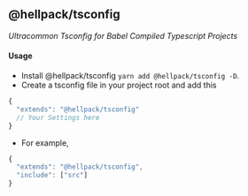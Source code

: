 ## @hellpack/tsconfig

_Ultracommon Tsconfig for Babel Compiled Typescript Projects_

#### Usage

- Install @hellpack/tsconfig `yarn add @hellpack/tsconfig -D`.
- Create a tsconfig file in your project root and add this

```javascript
{
  "extends": "@hellpack/tsconfig"
  // Your Settings here
}
```

- For example,

```javascript
{
  "extends": "@hellpack/tsconfig",
  "include": ["src"]
}
```

